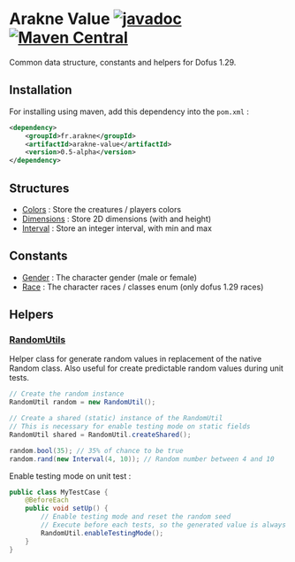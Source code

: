 # Arakne Value [![javadoc](https://javadoc.io/badge2/fr.arakne/arakne-value/javadoc.svg)](https://javadoc.io/doc/fr.arakne/arakne-value) [![Maven Central](https://img.shields.io/maven-central/v/fr.arakne/arakne-value)](https://search.maven.org/artifact/fr.arakne/arakne-value)

Common data structure, constants and helpers for Dofus 1.29.

## Installation

For installing using maven, add this dependency into the `pom.xml` :

```xml
<dependency>
    <groupId>fr.arakne</groupId>
    <artifactId>arakne-value</artifactId>
    <version>0.5-alpha</version>
</dependency>
```

## Structures

- [Colors](src/main/java/fr/arakne/utils/value/Colors.java) : Store the creatures / players colors
- [Dimensions](src/main/java/fr/arakne/utils/value/Dimensions.java) : Store 2D dimensions (with and height)
- [Interval](src/main/java/fr/arakne/utils/value/Interval.java) : Store an integer interval, with min and max

## Constants

- [Gender](src/main/java/fr/arakne/utils/value/constant/Gender.java) : The character gender (male or female)
- [Race](src/main/java/fr/arakne/utils/value/constant/Race.java) : The character races / classes enum (only dofus 1.29 races)

## Helpers

### [RandomUtils](src/main/java/fr/arakne/utils/value/helper/RandomUtil.java)

Helper class for generate random values in replacement of the native Random class.
Also useful for create predictable random values during unit tests.

```java
// Create the random instance
RandomUtil random = new RandomUtil();

// Create a shared (static) instance of the RandomUtil
// This is necessary for enable testing mode on static fields
RandomUtil shared = RandomUtil.createShared(); 

random.bool(35); // 35% of chance to be true
random.rand(new Interval(4, 10)); // Random number between 4 and 10
```

Enable testing mode on unit test :

```java
public class MyTestCase {
    @BeforeEach
    public void setUp() {
        // Enable testing mode and reset the random seed
        // Execute before each tests, so the generated value is always independent
        RandomUtil.enableTestingMode();
    }
}
```
